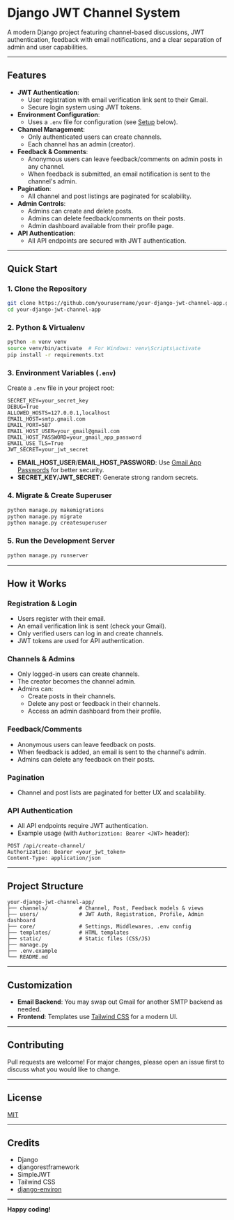 # Django JWT Channel System

A modern Django project featuring channel-based discussions, JWT authentication, feedback with email notifications, and a clear separation of admin and user capabilities.

---

## Features

- **JWT Authentication**:  
  - User registration with email verification link sent to their Gmail.
  - Secure login system using JWT tokens.
- **Environment Configuration**:  
  - Uses a `.env` file for configuration (see [Setup](#setup) below).
- **Channel Management**:  
  - Only authenticated users can create channels.
  - Each channel has an admin (creator).
- **Feedback & Comments**:  
  - Anonymous users can leave feedback/comments on admin posts in any channel.
  - When feedback is submitted, an email notification is sent to the channel's admin.
- **Pagination**:  
  - All channel and post listings are paginated for scalability.
- **Admin Controls**:  
  - Admins can create and delete posts.
  - Admins can delete feedback/comments on their posts.
  - Admin dashboard available from their profile page.
- **API Authentication**:  
  - All API endpoints are secured with JWT authentication.

---

## Quick Start

### 1. Clone the Repository

```sh
git clone https://github.com/yourusername/your-django-jwt-channel-app.git
cd your-django-jwt-channel-app
```

### 2. Python & Virtualenv

```sh
python -m venv venv
source venv/bin/activate  # For Windows: venv\Scripts\activate
pip install -r requirements.txt
```

### 3. Environment Variables (`.env`)

Create a `.env` file in your project root:

```env
SECRET_KEY=your_secret_key
DEBUG=True
ALLOWED_HOSTS=127.0.0.1,localhost
EMAIL_HOST=smtp.gmail.com
EMAIL_PORT=587
EMAIL_HOST_USER=your_gmail@gmail.com
EMAIL_HOST_PASSWORD=your_gmail_app_password
EMAIL_USE_TLS=True
JWT_SECRET=your_jwt_secret
```

- **EMAIL_HOST_USER**/**EMAIL_HOST_PASSWORD**: Use [Gmail App Passwords](https://support.google.com/accounts/answer/185833) for better security.
- **SECRET_KEY**/**JWT_SECRET**: Generate strong random secrets.

### 4. Migrate & Create Superuser

```sh
python manage.py makemigrations
python manage.py migrate
python manage.py createsuperuser
```

### 5. Run the Development Server

```sh
python manage.py runserver
```

---

## How it Works

### Registration & Login

- Users register with their email.  
- An email verification link is sent (check your Gmail).
- Only verified users can log in and create channels.
- JWT tokens are used for API authentication.

### Channels & Admins

- Only logged-in users can create channels.
- The creator becomes the channel admin.
- Admins can:
  - Create posts in their channels.
  - Delete any post or feedback in their channels.
  - Access an admin dashboard from their profile.

### Feedback/Comments

- Anonymous users can leave feedback on posts.
- When feedback is added, an email is sent to the channel's admin.
- Admins can delete any feedback on their posts.

### Pagination

- Channel and post lists are paginated for better UX and scalability.

### API Authentication

- All API endpoints require JWT authentication.
- Example usage (with `Authorization: Bearer <JWT>` header):

```http
POST /api/create-channel/
Authorization: Bearer <your_jwt_token>
Content-Type: application/json
```

---

## Project Structure

```
your-django-jwt-channel-app/
├── channels/          # Channel, Post, Feedback models & views
├── users/             # JWT Auth, Registration, Profile, Admin dashboard
├── core/              # Settings, Middlewares, .env config
├── templates/         # HTML templates
├── static/            # Static files (CSS/JS)
├── manage.py
├── .env.example
└── README.md
```

---

## Customization

- **Email Backend**: You may swap out Gmail for another SMTP backend as needed.
- **Frontend**: Templates use [Tailwind CSS](https://tailwindcss.com/) for a modern UI.

---

## Contributing

Pull requests are welcome! For major changes, please open an issue first to discuss what you would like to change.

---

## License

[MIT](LICENSE)

---

## Credits

- Django
- djangorestframework
- SimpleJWT
- Tailwind CSS
- [django-environ](https://github.com/joke2k/django-environ)

---

**Happy coding!**
